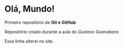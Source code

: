 # Olá, Mundo!
 Primeiro repositório de **Git e GitHub**

 Repositório criado durante a aula do *Gustavo Guanabara*.
 
 Essa linha alterei no site.
